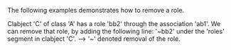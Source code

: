 The following examples demonstrates how to remove a role.

Clabject 'C' of class 'A' has a role 'bb2' through the association 'ab1'.
We can remove that role, by adding the following line: '~bb2' under the 'roles' segment in clabject 'C'.
--> '~' denoted removal of the role.

